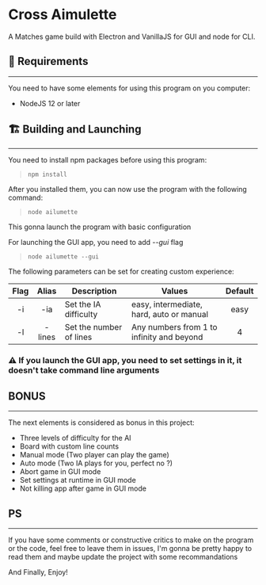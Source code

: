 # Cross Aimulette

A Matches game build with Electron and VanillaJS for GUI and node for CLI.

## :green_book: Requirements

---

You need to have some elements for using this program on you computer:

- NodeJS 12 or later

## :building_construction: Building and Launching

---

You need to install npm packages before using this program:

>```npm install```

After you installed them, you can now use the program with the following command:

> ```node ailumette```

This gonna launch the program with basic configuration

For launching the GUI app, you need to add *--gui* flag

> ```node ailumette --gui```

The following parameters can be set for creating custom experience:

|Flag|Alias|Description|Values|Default|
|:--:|:------:|-------------------------|------------------------------------------|:------:|
| -i | -ia    | Set the IA difficulty   | easy, intermediate, hard, auto or manual | easy   |
| -l | -lines | Set the number of lines | Any numbers from 1 to infinity and beyond| 4      |

### :warning: If you launch the GUI app, you need to set settings in it, it doesn't take command line arguments

## BONUS

---

The next elements is considered as bonus in this project:

- Three levels of difficulty for the AI
- Board with custom line counts
- Manual mode (Two player can play the game)
- Auto mode (Two IA plays for you, perfect no ?)
- Abort game in GUI mode
- Set settings at runtime in GUI mode
- Not killing app after game in GUI mode

## PS

---

If you have some comments or constructive critics to make on the program or the code, feel free to leave them in issues, I'm gonna be pretty happy to read them and maybe update the project with some recommandations

And Finally, Enjoy!
